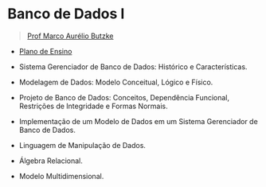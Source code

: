 # Banco de Dados I
> [Prof Marco Aurélio Butzke](http://lattes.cnpq.br/6512700333044536)

- [Plano de Ensino](./docs/plano_de_ensino.pdf)

- Sistema Gerenciador de Banco de Dados: Histórico e Características. 
- Modelagem de Dados: Modelo Conceitual, Lógico e Físico. 
- Projeto de Banco de Dados: Conceitos, Dependência Funcional, Restrições de Integridade e Formas Normais. 
- Implementação de um Modelo de Dados em um Sistema Gerenciador de Banco de Dados. 
- Linguagem de Manipulação de Dados. 
- Álgebra Relacional. 
- Modelo Multidimensional.